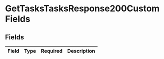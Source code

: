 # GetTasksTasksResponse200CustomFields


## Fields

| Field       | Type        | Required    | Description |
| ----------- | ----------- | ----------- | ----------- |